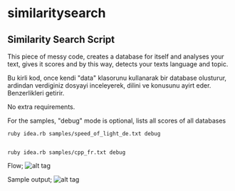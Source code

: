 # similaritysearch


Similarity Search Script
------------------------

This piece of messy code, creates a database for itself and analyses your text, gives it scores and by this way, detects your texts language and topic.

Bu kirli kod, once kendi "data" klasorunu kullanarak bir database olusturur, ardindan verdiginiz dosyayi inceleyerek, dilini ve konusunu ayirt eder. Benzerlikleri getirir.

No extra requirements.

For the samples, "debug" mode is optional, lists all scores of all databases

    ruby idea.rb samples/speed_of_light_de.txt debug


    ruby idea.rb samples/cpp_fr.txt debug


Flow;
![alt tag](https://raw.github.com/sinanislekdemir/similaritysearch/master/flow.jpg)

Sample output;
![alt tag](https://raw.github.com/sinanislekdemir/similaritysearch/master/sc.png)
